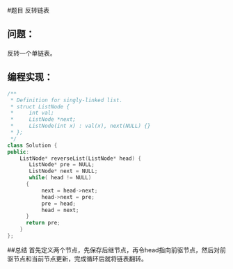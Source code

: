 #题目
反转链表
## 问题：
#### 
反转一个单链表。
## 编程实现：
```C++
/**
 * Definition for singly-linked list.
 * struct ListNode {
 *     int val;
 *     ListNode *next;
 *     ListNode(int x) : val(x), next(NULL) {}
 * };
 */
class Solution {
public:
    ListNode* reverseList(ListNode* head) {
       ListNode* pre = NULL;
       ListNode* next = NULL;
       while( head != NULL)
      {
           next = head->next;     
           head->next = pre;       
           pre = head;                
           head = next;              
      }
      return pre;                    
    }
};
```
##总结
首先定义两个节点，先保存后继节点，再令head指向前驱节点，然后对前驱节点和当前节点更新，完成循环后就将链表翻转。
